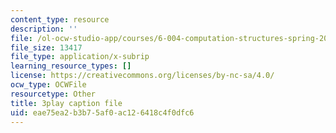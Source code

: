```yaml
---
content_type: resource
description: ''
file: /ol-ocw-studio-app/courses/6-004-computation-structures-spring-2017/eae75ea2b3b75af0ac126418c4f0dfc6_R7U0Xezxo_0.vtt
file_size: 13417
file_type: application/x-subrip
learning_resource_types: []
license: https://creativecommons.org/licenses/by-nc-sa/4.0/
ocw_type: OCWFile
resourcetype: Other
title: 3play caption file
uid: eae75ea2-b3b7-5af0-ac12-6418c4f0dfc6
---
```

